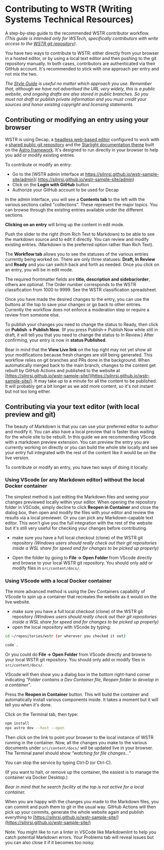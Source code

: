 
# Contributing to WSTR (Writing Systems Technical Resources)

A step-by-step guide to the recommended WSTR contributor workflow. *(This guide is intended only for WSTech, specifically contributors with write access to the [WSTR git repository](https://github.com/silnrsi/wstr-sample-site)).*

You have two ways to contribute to WSTR: either directly from your browser in a hosted editor, or by using a local text editor and then pushing to the git repository manually. In both cases, contributors are authenticated via their GitHub account. It's recommended to stick with one approach per entry and not mix the two.

*The [Style Guide](https://silnrsi.github.io/wstr-sample-site/reference/styleguide/) is useful no matter which approach you use. Remember that, although we have not advertised the URL very widely, this is a public website, and ongoing drafts are also stored in public branches. So you must not draft or publish private information and you must credit your sources and honor existing copyright and licensing statements.*

## Contributing or modifying an entry using your browser

WSTR is using Decap, a [headless web-based editor](https://decapcms.org/) configured to work with a [shared public git repository](https://github.com/silnrsi/wstr-sample-site) and the [Starlight documentation theme](https://starlight.astro.build/) built on the [Astro framework](https://astro.build/). It's designed to run directly in your browser to help you add or modify existing entries.

To contribute or modify an entry:

- Go to the [WSTR admin interface at https://silnrsi.github.io/wstr-sample-site/admin]( https://silnrsi.github.io/wstr-sample-site/admin)
- Click on the **Login with GitHub** button
- Authorize your GitHub account to be used for Decap

In the admin interface, you will see a **Contents tab** to the left with the various sections called "collections". These represent the major topics. You can browse through the existing entries available under the different sections.

**Clicking on an entry** will bring up the content in edit mode.

Push the slider to the right (from Rich Text to Markdown) to be able to see the markdown source and to edit it directly. You can review and modify existing entries. (Markdown is the preferred option rather than Rich Text).

The **Workflow tab** allows you to see the statuses of the various entries currently being worked on. There are only three statuses: **Draft, In Review** and **Ready** and you can switch back and forth as needed. Once you click on an entry, you will be in edit mode.

The required frontmatter fields are **title, description and sidebar/order**, others are optional. The Order number corresponds to the WSTR classification from 1000 to 9999. See the WSTR classification spreadsheet.

Once you have made the desired changes to the entry, you can use the buttons at the top to save your changes or go back to other entries. Currently the workflow does not enforce a moderation step or require a review from someone else.

To publish your changes you need to change the status to Ready, then click on **Publish -> Publish Now**.
(If you press Publish-> Publish Now while still in draft, it will tell you that you need to change the status to In Review.) After confirming, your entry is now in **status Published**.

Bear in mind that the **View Live link** on the top right may not yet show all your modifications because fresh changes are still being generated. This workflow relies on git branches and PRs done in the background. When automatically merged back to the main branch, changes to the content get rebuilt by GitHub Actions and published to the website at [https://silnrsi.github.io/wstr-sample-site/](https://silnrsi.github.io/wstr-sample-site/). It may take up to a minute for all the content to be published. It will probably get a bit longer as we add more content, so it's not instant but not too long either.

## Contributing via your text editor (with local preview and git)

The beauty of Markdown is that you can use your preferred editor to author and modify it. You can also have a local preview that is faster than waiting for the whole site to be rebuilt. In this guide we are recommending VScode with a markdown preview extension. You can preview the entry you are currently working on directly or you can build the whole site locally and see your entry full integrated with the rest of the content like it would be on the live version.

To contribute or modify an entry, you have two ways of doing it locally:

### Using VScode (or any Markdown editor) without the local Docker container

The simplest method is just editing the Markdown files and seeing your changes previewed locally within your editor. When opening the repository folder in VSCode, simply decline to click **Reopen in Container** and close the dialog box, then open and modify the files with your editor and review the results via a local previewer. Or you can pick any Markdown-capable text editor. This won't give you the full integration with the rest of the website but it's still very useful for checking your changes before contributing.

- make sure you have a full local checkout (clone) of the WSTR git repository *(Windows users should really check out their git repositories inside a WSL share for speed and for changes to be picked up properly)*

- Open the folder by going to **File -> Open Folder** from VScode directly and browse to your local WSTR git repository. You should only add or modify files in `src/content/docs/`.

### Using VScode with a local Docker container

The more advanced method is using the Dev Containers capability of VScode to spin up a container that recreates the website as it would on the live website.

- make sure you have a full local checkout (clone) of the WSTR git repository *(Windows users should really check out their git repositories inside a WSL share for speed and for changes to be picked up properly)*
- open the local repository with VScode by typing:

```bash
cd ~/repositories/wstr (or wherever you checked it out)

code .
```

Or you could do **File -> Open Folder** from VScode directly and browse to your local WSTR git repository. You should only add or modify files in `src/content/docs/`.

VScode will then show you a dialog box in the bottom right-hand corner indicating *"Folder contains a Dev Container file, Reopen folder to develop in a container"*.

Press the **Reopen in Container** button. This will build the container and automatically install various components inside. It takes a moment but it will tell you when it's done.

Click on the Terminal tab, then type:

```bash
npm install
npx astro dev --host --open
```

Then click on the link to point your browser to the local instance of WSTR running in the container. Now, all the changes you make to the various documents under `src/content/docs/` will be updated live in your browser. The Terminal panel should show *"watching for file changes..."*

You can stop the service by typing Ctrl-D (or Ctrl-C).

(If you want to halt, or remove up the container, the easiest is to manage the container via Docker Desktop.)

*Bear in mind that he search facility at the top is not active for a local container.*



When you are happy with the changes you made to the Markdown files, you can commit and push them to git in the usual way. GitHub Actions will then pick up your commits, generate the whole website again and publish everything to [https://silnrsi.github.io/wstr-sample-site/](https://silnrsi.github.io/wstr-sample-site/)

Note: You might like to run a linter in VSCode like Markdownlint to help you catch potential Markdown errors. Your Problems tab will reveal issues but you can also close it if it becomes too noisy.
